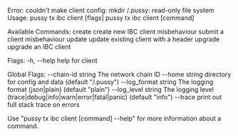 Error: couldn't make client config: mkdir /.pussy: read-only file system
Usage:
  pussy tx ibc client [flags]
  pussy tx ibc client [command]

Available Commands:
  create       create new IBC client
  misbehaviour submit a client misbehaviour
  update       update existing client with a header
  upgrade      upgrade an IBC client

Flags:
  -h, --help   help for client

Global Flags:
      --chain-id string     The network chain ID
      --home string         directory for config and data (default "/.pussy")
      --log_format string   The logging format (json|plain) (default "plain")
      --log_level string    The logging level (trace|debug|info|warn|error|fatal|panic) (default "info")
      --trace               print out full stack trace on errors

Use "pussy tx ibc client [command] --help" for more information about a command.

